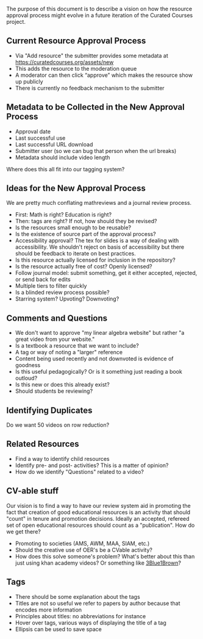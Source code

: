 The purpose of this document is to describe a vision on how the resource approval process might evolve in a future iteration of the Curated Courses project.
## Current Resource Approval Process
- Via "Add resource" the submitter provides some metadata at https://curatedcourses.org/assets/new
- This adds the resource to the moderation queue
- A moderator can then click “approve” which makes the resource show up publicly
- There is currently no feedback mechanism to the submitter

## Metadata to be Collected in the New Approval Process
- Approval date
- Last successful use
- Last successful URL download
- Submitter user (so we can bug that person when the url breaks)
- Metadata should include video length

Where does this all fit into our tagging system?

## Ideas for the New Approval Process
We are pretty much conflating mathreviews and a journal review process.

- First: Math is right? Education is right?
- Then: tags are right?  If not, how should they be revised?
- Is the resources small enough to be reusable?
- Is the existence of source part of the approval process?
- Accessibility approval?  The tex for slides is a way of dealing with accessibility.  We shouldn't reject on basis of accessibility but there should be feedback to iterate on best practices.
- Is this resource actually licensed for inclusion in the repository?
- Is the resource actually free of cost?  Openly licensed?
- Follow journal model: submit something, get it either accepted, rejected, or send back for edits
- Multiple tiers to filter quickly
- Is a blinded review process possible?
- Starring system?  Upvoting?  Downvoting?

## Comments and Questions
- We don't want to approve "my linear algebra website" but rather "a great video from your website."
- Is a textbook a resource that we want to include?
- A tag or way of noting a "larger" reference
- Content being used recently and not downvoted is evidence of goodness
- Is this useful pedagogically?  Or is it something just reading a book outloud?
- Is this new or does this already exist?
- Should students be reviewing?

## Identifying Duplicates
Do we want 50 videos on row reduction?

## Related Resources
- Find a way to identify child resources
- Identify pre- and post- activities? This is a matter of opinion?
- How do we identify "Questions" related to a video?

## CV-able stuff
Our vision is to find a way to have our review system aid in promoting the fact that creation of good educational resources is an activity that should "count" in tenure and promotion decisions. Ideally an accepted, refereed  set of open educational resources should count as a "publication". How do we get there?

- Promoting to societies (AMS, AWM, MAA, SIAM, etc.)
- Should the creative use of OER's be a CVable activity?
- How does this solve someone's problem?  What's better about this than just using khan academy videos?  Or something like [3Blue1Brown](https://www.youtube.com/watch?v=fNk_zzaMoSs&list=PL2fXp_14g84__qnSRUDsLr8xZlzkm5XeN// "3Blue1Brown")?

## Tags
- There should be some explanation about the tags
- Titles are not so useful we refer to papers by author because that encodes more information
- Principles about titles: no abbreviations for instance
- Hover over tags, various ways of displaying the title of a tag
- Ellipsis can be used to save space
